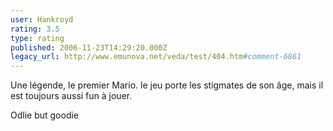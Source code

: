 ```yaml
---
user: Hankroyd
rating: 3.5
type: rating
published: 2006-11-23T14:29:20.000Z
legacy_url: http://www.emunova.net/veda/test/404.htm#comment-6861
---
```

Une légende, le premier Mario. le jeu porte les stigmates de son âge, mais il est toujours aussi fun à jouer.

Odlie but goodie
